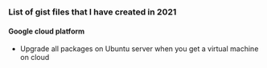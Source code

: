 ### List of gist files that I have created in 2021

#### Google cloud platform
 * Upgrade all packages on Ubuntu server when you get a virtual machine on cloud
